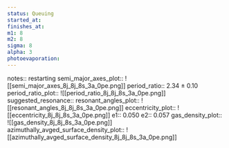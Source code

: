 ```yaml
---
status: Queuing
started_at: 
finishes_at: 
m1: 8
m2: 8
sigma: 8
alpha: 3
photoevaporation: 
---
```


notes:: restarting
semi_major_axes_plot:: ![[semi_major_axes_8j_8j_8s_3a_0pe.png]]
period_ratio:: 2.34 ± 0.10
period_ratio_plot:: ![[period_ratio_8j_8j_8s_3a_0pe.png]]
suggested_resonance:: 
resonant_angles_plot:: ![[resonant_angles_8j_8j_8s_3a_0pe.png]]
eccentricity_plot:: ![[eccentricity_8j_8j_8s_3a_0pe.png]]
e1:: 0.050
e2:: 0.057
gas_density_plot:: ![[gas_density_8j_8j_8s_3a_0pe.png]]
azimuthally_avged_surface_density_plot:: ![[azimuthally_avged_surface_density_8j_8j_8s_3a_0pe.png]]
